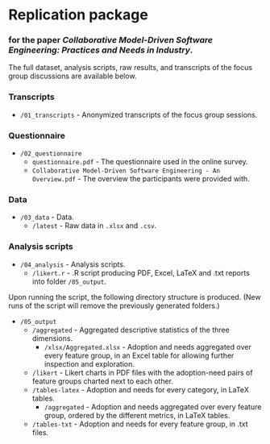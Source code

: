 # Replication package
### for the paper _Collaborative Model-Driven Software Engineering: Practices and Needs in Industry_.

The full dataset, analysis scripts, raw results, and transcripts of the focus group discussions are available below.

### Transcripts
* `/01_transcripts` -  Anonymized transcripts of the focus group sessions.


### Questionnaire
* `/02_questionnaire`
   * `questionnaire.pdf` - The questionnaire used in the online survey.
   * `Collaborative Model-Driven Software Engineering - An Overview.pdf` - The overview the participants were provided with.

### Data

* `/03_data` - Data.
   * `/latest` - Raw data in `.xlsx` and `.csv`.

### Analysis scripts

* `/04_analysis` - Analysis scripts.
   * `/likert.r` - .R script producing PDF, Excel, LaTeX and .txt reports into folder `/05_output`.

Upon running the script, the following directory structure is produced. (New runs of the script will remove the previously generated folders.)
* `/05_output`
   * `/aggregated` - Aggregated descriptive statistics of the three dimensions.
      * `/xlsx/Aggregated.xlsx` - Adoption and needs aggregated over every feature group, in an Excel table for allowing further inspection and exploration.
   * `/likert` - Likert charts in PDF files with the adoption-need pairs of feature groups charted next to each other.
   * `/tables-latex` - Adoption and needs for every category, in LaTeX tables.
      * `/aggregated` - Adoption and needs aggregated over every feature group, ordered by the different metrics, in LaTeX tables.
   * `/tables-txt` - Adoption and needs for every feature group, in .txt files.